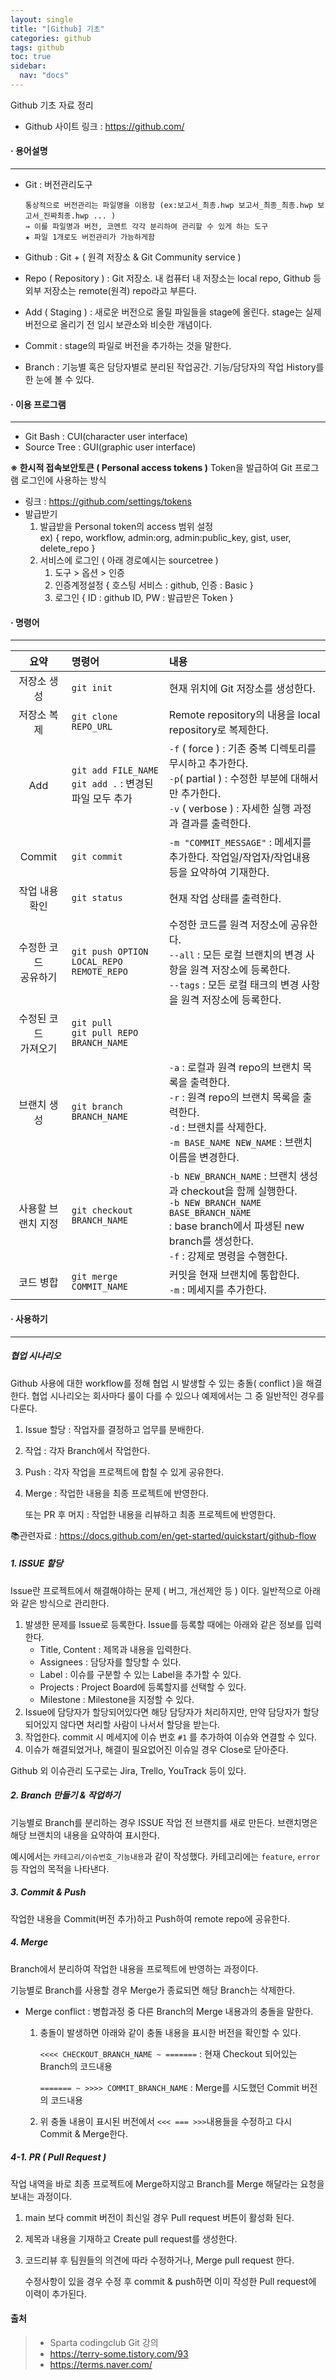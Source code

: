 ```yaml
---
layout: single
title: "[Github] 기초"
categories: github
tags: github
toc: true
sidebar:
  nav: "docs"
---
```


Github 기초 자료 정리

- Github 사이트 링크 : https://github.com/



####  · 용어설명

---

- Git : 버전관리도구

  ```null
  통상적으로 버전관리는 파일명을 이용함 (ex:보고서_최종.hwp 보고서_최종_최종.hwp 보고서_진짜최종.hwp ... )
  → 이를 파일명과 버전, 코멘트 각각 분리하여 관리할 수 있게 하는 도구
  ★ 파일 1개로도 버전관리가 가능하게함
  ```

- Github : Git + ( 원격 저장소 & Git Community service )

- Repo ( Repository ) : Git 저장소. 내 컴퓨터 내 저장소는 local repo, Github 등 외부 저장소는 remote(원격) repo라고 부른다.

- Add ( Staging ) : 새로운 버전으로 올릴 파일들을 stage에 올린다. stage는 실제 버전으로 올리기 전 임시 보관소와 비슷한 개념이다.

- Commit : stage의 파일로 버전을 추가하는 것을 말한다.

- Branch : 기능별 혹은 담당자별로 분리된 작업공간. 기능/담당자의 작업 History를 한 눈에 볼 수 있다.

  

#### · 이용 프로그램

---

- Git Bash : CUI(character user interface)
- Source Tree : GUI(graphic user interface)

**※ 한시적 접속보안토큰 ( Personal access tokens )**
Token을 발급하여 Git 프로그램 로그인에 사용하는 방식

- 링크 : https://github.com/settings/tokens
- 발급받기
  1. 발급받을 Personal token의 access 범위 설정  
     ex) { repo, workflow, admin:org, admin:public_key, gist, user, delete_repo }
  2. 서비스에 로그인 ( 아래 경로예시는 sourcetree )
     1. 도구 > 옵션 > 인증
     2. 인증계정설정 { 호스팅 서비스 : github, 인증 : Basic }
     3. 로그인 { ID : github ID, PW : 발급받은 Token }



#### · 명령어

---

|           요약            | 명령어                                                       | 내용                                                         |
| :-----------------------: | :----------------------------------------------------------- | :----------------------------------------------------------- |
|        저장소 생성        | `git init`                                                   | 현재 위치에 Git 저장소를 생성한다.                           |
|        저장소 복제        | `git clone REPO_URL`                                         | Remote repository의 내용을 local repository로 복제한다.      |
|            Add            | `git add FILE_NAME`<br />`git add .` : 변경된 파일 모두 추가 | `-f` ( force ) : 기존 중복 디렉토리를 무시하고 추가한다.<br />`-p`( partial ) : 수정한 부분에 대해서만 추가한다.<br />`-v` ( verbose ) : 자세한 실행 과정과 결과를 출력한다. |
|          Commit           | `git commit`                                                 | `-m "COMMIT_MESSAGE"` : 메세지를 추가한다. 작업일/작업자/작업내용 등을 요약하여 기재한다. |
|      작업 내용 확인       | `git status`                                                 | 현재 작업 상태를 출력한다.                                   |
| 수정한 코드<br />공유하기 | `git push OPTION LOCAL_REPO REMOTE_REPO`                     | 수정한 코드를 원격 저장소에 공유한다.<br />`--all` : 모든 로컬 브랜치의 변경 사항을 원격 저장소에 등록한다.<br />`--tags` : 모든 로컬 태크의 변경 사항을 원격 저장소에 등록한다. |
| 수정된 코드<br />가져오기 | `git pull`<br />`git pull REPO BRANCH_NAME`                  |                                                              |
|        브랜치 생성        | `git branch BRANCH_NAME`                                     | `-a` : 로컬과 원격 repo의 브랜치 목록을 출력한다.<br />`-r` : 원격 repo의 브랜치 목록을 출력한다.<br />`-d` : 브랜치를 삭제한다.<br />`-m BASE_NAME NEW_NAME` : 브랜치 이름을 변경한다. |
|    사용할 브랜치 지정     | `git checkout BRANCH_NAME`                                   | `-b NEW_BRANCH_NAME` : 브랜치 생성과 checkout을 함께 실행한다.<br />`-b NEW_BRANCH_NAME BASE_BRANCH_NAME`<br /> : base branch에서 파생된 new branch를 생성한다. <br />`-f` : 강제로 명령을 수행한다.<br /> |
|         코드 병합         | `git merge COMMIT_NAME`                                      | 커밋을 현재 브랜치에 통합한다.<br />`-m` : 메세지를 추가한다. |



#### · 사용하기

---

##### 협업 시나리오

Github 사용에 대한 workflow를 정해 협업 시 발생할 수 있는 충돌( conflict )을 해결한다.
협업 시나리오는 회사마다 룰이 다를 수 있으나 예제에서는 그 중 일반적인 경우를 다룬다.

1) Issue 할당 : 작업자를 결정하고 업무를 분배한다.

2) 작업 : 각자 Branch에서 작업한다.

3) Push : 각자 작업을 프로젝트에 합칠 수 있게 공유한다.

4) Merge : 작업한 내용을 최종 프로젝트에 반영한다. 

   또는 PR 후 머지 : 작업한 내용을 리뷰하고 최종 프로젝트에 반영한다. 

📚관련자료 : https://docs.github.com/en/get-started/quickstart/github-flow



##### 1. ISSUE 할당

Issue란 프로젝트에서 해결해야하는 문제 ( 버그, 개선제안 등 ) 이다. 일반적으로 아래와 같은 방식으로 관리한다.

1. 발생한 문제를 Issue로 등록한다. 
   Issue를 등록할 때에는 아래와 같은 정보를 입력한다.
   - Title, Content : 제목과 내용을 입력한다.
   - Assignees : 담당자를 할당할 수 있다.
   - Label : 이슈를 구분할 수 있는 Label을 추가할 수 있다.
   - Projects : Project Board에 등록할지를 선택할 수 있다.
   - Milestone : Milestone을 지정할 수 있다.
2. Issue에 담당자가 할당되어있다면 해당 담당자가 처리하지만, 만약 담당자가 할당되어있지 않다면 처리할 사람이 나서서 할당을 받는다. 
3. 작업한다. 
   commit 시 메세지에 이슈 번호 `#1` 를 추가하여 이슈와 연결할 수 있다.
4. 이슈가 해결되었거나, 해결이 필요없어진 이슈일 경우 Close로 닫아준다.

Github 외 이슈관리 도구로는 Jira, Trello, YouTrack 등이 있다.



##### 2. Branch 만들기 & 작업하기

기능별로 Branch를 분리하는 경우 ISSUE 작업 전 브랜치를 새로 만든다. 
브랜치명은 해당 브랜치의 내용을 요약하여 표시한다. 

예시에서는 `카테고리/이슈번호_기능내용`과 같이 작성했다. 카테고리에는 `feature`, `error`등 작업의 목적을 나타낸다. 



##### 3. Commit & Push

작업한 내용을 Commit(버전 추가)하고 Push하여 remote repo에 공유한다.



##### 4. Merge

Branch에서 분리하여 작업한 내용을 프로젝트에 반영하는 과정이다.

기능별로 Branch를 사용할 경우 Merge가 종료되면 해당 Branch는 삭제한다.

- Merge conflict : 병합과정 중 다른 Branch의 Merge 내용과의 충돌을 말한다.

  1. 충돌이 발생하면 아래와 같이 충돌 내용을 표시한 버전을 확인할 수 있다.

     `<<<< CHECKOUT_BRANCH_NAME ~ =======` : 현재 Checkout 되어있는 Branch의 코드내용

     `======= ~ >>>> COMMIT_BRANCH_NAME` : Merge를 시도했던 Commit 버전의 코드내용

  2. 위 충돌 내용이 표시된 버전에서 `<<< === >>>`내용들을 수정하고 다시 Commit & Merge한다.

  

##### 4-1. PR ( Pull Request )

작업 내역을 바로 최종 프로젝트에 Merge하지않고 Branch를 Merge 해달라는 요청을 보내는 과정이다.

1. main 보다 commit 버전이 최신일 경우 Pull request 버튼이 활성화 된다.

2. 제목과 내용을 기재하고 Create pull request를 생성한다.

3. 코드리뷰 후 팀원들의 의견에 따라 수정하거나, Merge pull request 한다.

   수정사항이 있을 경우 수정 후 commit & push하면 이미 작성한 Pull request에 이력이 추가된다.



#### 출처

> - Sparta codingclub Git 강의
> - https://terry-some.tistory.com/93
> - https://terms.naver.com/
